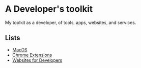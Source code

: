# A Developer's toolkit

My toolkit as a developer, of tools, apps, websites, and services.

## Lists

- [MacOS](https://github.com/dreamworkers/developers-toolkit/blob/master/lists/mac-os.md)
- [Chrome Extensions](https://github.com/dreamworkers/developers-toolkit/blob/master/lists/chrome-extensions.md)
- [Websites for Developers](https://github.com/dreamworkers/developers-toolkit/blob/master/lists/websites-for-developers.md)
